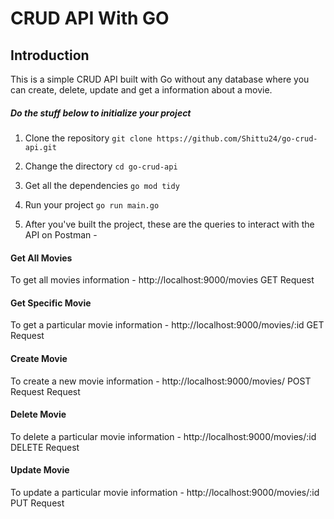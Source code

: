 # CRUD API With GO

## Introduction

This is a simple CRUD API built with Go without any database where you can create, delete, update and get a information about a movie.

##### Do the stuff below to initialize your project

1. Clone the repository
   `git clone https://github.com/Shittu24/go-crud-api.git`
2. Change the directory
   `cd go-crud-api`
3. Get all the dependencies
   `go mod tidy`
4. Run your project
   `go run main.go`

5. After you've built the project, these are the queries to interact with the API on Postman -

#### Get All Movies

To get all movies information - http://localhost:9000/movies  GET Request

#### Get Specific Movie

To get a particular movie information - http://localhost:9000/movies/:id  GET Request

#### Create Movie

To create a new movie information - http://localhost:9000/movies/   POST Request Request

#### Delete Movie

To delete a particular movie information - http://localhost:9000/movies/:id   DELETE Request

#### Update Movie

To update a particular movie information - http://localhost:9000/movies/:id   PUT Request
